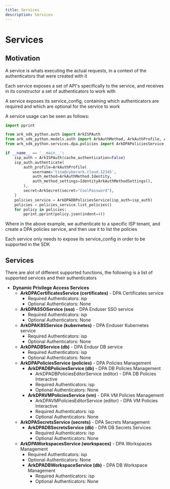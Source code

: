```yaml
---
title: Services
description: Services
---
```


# Services

## Motivation
A service is whats executing the actual requests, in a context of the authenticators that were created with it

Each service exposes a set of API's specifically to the service, and receives in its constructor a set of authenticators to work with

A service exposes its service_config, containing which authenticators are required and which are optional for the service to work

A service usage can be seen as follows:

```python
import pprint

from ark_sdk_python.auth import ArkISPAuth
from ark_sdk_python.models.auth import ArkAuthMethod, ArkAuthProfile, ArkSecret, IdentityArkAuthMethodSettings
from ark_sdk_python.services.dpa.policies import ArkDPAPoliciesService

if __name__ == '__main__':
    isp_auth = ArkISPAuth(cache_authentication=False)
    isp_auth.authenticate(
        auth_profile=ArkAuthProfile(
            username='tina@cyberark.cloud.12345',
            auth_method=ArkAuthMethod.Identity,
            auth_method_settings=IdentityArkAuthMethodSettings(),
        ),
        secret=ArkSecret(secret="CoolPassword"),
    )
    policies_service = ArkDPADBPoliciesService(isp_auth=isp_auth)
    policies = policies_service.list_policies()
    for policy in policies:
        pprint.pprint(policy.json(indent=4))
```

Where in the above example, we authenticate to a specific ISP tenant, and create a DPA policies service, and then use it to list the policies

Each service only needs to expose its service_config in order to be supported in the SDK

## Services
There are alot of different supported functions, the following is a list of supported services and their authenticators

- <b>Dynamic Privilege Access Services</b>
    - <b>ArkDPACertificatesService (certificates)</b> - DPA Certificates service
        - Required Authenticators: isp
        - Optional Authenticators: None
    - <b>ArkDPASSOService (sso)</b> - DPA Enduser SSO service
        - Required Authenticators: isp
        - Optional Authenticators: None
    - <b>ArkDPAK8SService (kubernetes)</b> - DPA Enduser Kubernetes service
        - Required Authenticators: isp
        - Optional Authenticators: None
    - <b>ArkDPADBService (db)</b> - DPA Endusr DB service
        - Required Authenticators: isp
        - Optional Authenticators: None
    - <b>ArkDPAPoliciesService (policies)</b> - DPA Policies Management
        - <b>ArkDPADBPoliciesService (db)</b> - DPA DB Policies Management
            - ArkDPADBPoliciesEditorService (editor) - DPA DB Policies Interactive
            - Required Authenticators: isp
            - Optional Authenticators: None
        - <b>ArkDPAVMPoliciesService (vm)</b> - DPA VM Policies Management
            - ArkDPAVMPoliciesEditorService (editor) - DPA VM Policies Interactive
            - Required Authenticators: isp
            - Optional Authenticators: None
    - <b>ArkDPASecretsService (secrets)</b> - DPA Secrets Management
        - <b>ArkDPADBSecretsService (db)</b> - DPA DB Secrets Services
            - Required Authenticators: isp
            - Optional Authenticators: None
    - <b>ArkDPAWorkspacesService (workspaces)</b> - DPA Workspaces Management
        - Required Authenticators: isp
        - Optional Authenticators: None
        - <b>ArkDPADBWorkspaceService (db)</b> - DPA DB Workspace Management
            - Required Authenticators: isp
            - Optional Authenticators: None
